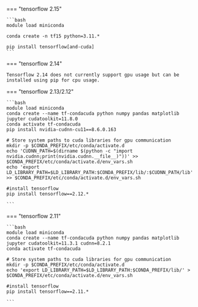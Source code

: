 === "tensorflow 2.15"

	```bash
	module load miniconda

	conda create -n tf15 python=3.11.*

	pip install tensorflow[and-cuda]
	```

=== "tensorflow 2.14"

	Tensorflow 2.14 does not currently support gpu usage but can be installed using pip for cpu usage.

=== "tensorflow 2.13/2.12"

	```bash
	module load miniconda
	conda create --name tf-condacuda python numpy pandas matplotlib jupyter cudatoolkit=11.8.0 
	conda activate tf-condacuda
	pip install nvidia-cudnn-cu11==8.6.0.163

	# Store system paths to cuda libraries for gpu communication
	mkdir -p $CONDA_PREFIX/etc/conda/activate.d
	echo 'CUDNN_PATH=$(dirname $(python -c "import nvidia.cudnn;print(nvidia.cudnn.__file__)"))' >> $CONDA_PREFIX/etc/conda/activate.d/env_vars.sh
	echo 'export LD_LIBRARY_PATH=$LD_LIBRARY_PATH:$CONDA_PREFIX/lib/:$CUDNN_PATH/lib' >> $CONDA_PREFIX/etc/conda/activate.d/env_vars.sh

	#install tensorflow
	pip install tensorflow==2.12.*

	```

=== "tensorflow 2.11"

	```bash
	module load miniconda
	conda create --name tf-condacuda python numpy pandas matplotlib jupyter cudatoolkit=11.3.1 cudnn=8.2.1
	conda activate tf-condacuda

	# Store system paths to cuda libraries for gpu communication
	mkdir -p $CONDA_PREFIX/etc/conda/activate.d
	echo 'export LD_LIBRARY_PATH=$LD_LIBRARY_PATH:$CONDA_PREFIX/lib/' > $CONDA_PREFIX/etc/conda/activate.d/env_vars.sh

	#install tensorflow
	pip install tensorflow==2.11.*

	```
